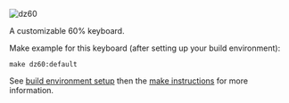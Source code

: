 

![dz60](https://cdn.shopify.com/s/files/1/1473/3902/files/1_6525343b-ee62-47e8-882a-05e316136a3f.jpg?v=1501657073)


A customizable 60% keyboard.

Make example for this keyboard (after setting up your build environment):

    make dz60:default

See [build environment setup](https://docs.qmk.fm/#/getting_started_build_tools) then the [make instructions](https://docs.qmk.fm/#/getting_started_make_guide) for more information.

